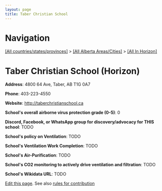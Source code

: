 ```yaml
---
layout: page
title: Taber Christian School
---
```

# Navigation

[[All countries/states/provinces]](../../..) > [[All Alberta Areas/Cities]](../..) > [[All In Horizon]](..)

# Taber Christian School (Horizon)

**Address**: 4800 64 Ave, Taber, AB T1G 0A7

**Phone**: 403-223-4550

**Website**: <http://taberchristianschool.ca>

**School's overall airborne virus protection grade (0-5)**: 0

**Discord, Facebook, or WhatsApp group for discovery/advocacy for THIS school**: TODO

**School's policy on Ventilation**: TODO

**School's Ventilation Work Completion**: TODO

**School's Air-Purification**: TODO

**School's CO2 monitoring to actively drive ventilation and filtration**: TODO

**School's Wikidata URL**: TODO


[Edit this page](https://github.com/ventilate-schools/AB/edit/main/./Horizon/Taber_Christian_School.md). See also [rules for contribution](../../../contribution-rules/)